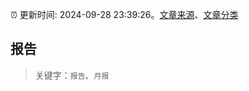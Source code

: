 :alarm_clock: 更新时间: 2024-09-28 23:39:26。[文章来源](/README.md)、[文章分类](/TAGS.md)

## 报告


> 关键字：`报告`、`月报`



